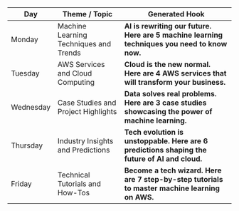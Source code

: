 | Day       | Theme / Topic                        | Generated Hook                                                                                  |
|-----------|--------------------------------------|-------------------------------------------------------------------------------------------------|
| Monday    | Machine Learning Techniques and Trends | **AI is rewriting our future. Here are 5 machine learning techniques you need to know now.**     |
| Tuesday   | AWS Services and Cloud Computing      | **Cloud is the new normal. Here are 4 AWS services that will transform your business.**          |
| Wednesday | Case Studies and Project Highlights   | **Data solves real problems. Here are 3 case studies showcasing the power of machine learning.** |
| Thursday  | Industry Insights and Predictions     | **Tech evolution is unstoppable. Here are 6 predictions shaping the future of AI and cloud.**    |
| Friday    | Technical Tutorials and How-Tos       | **Become a tech wizard. Here are 7 step-by-step tutorials to master machine learning on AWS.**   |